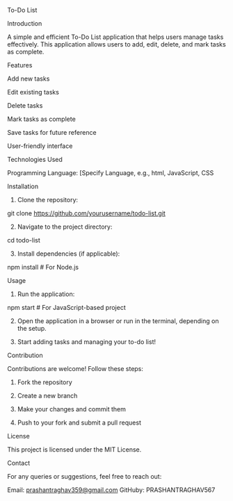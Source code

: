 To-Do List

Introduction

A simple and efficient To-Do List application that helps users manage tasks effectively. This application allows users to add, edit, delete, and mark tasks as complete.

Features

Add new tasks

Edit existing tasks

Delete tasks

Mark tasks as complete

Save tasks for future reference

User-friendly interface


Technologies Used

Programming Language: [Specify Language, e.g., html, JavaScript, CSS


Installation

1. Clone the repository:

git clone https://github.com/yourusername/todo-list.git


2. Navigate to the project directory:

cd todo-list


3. Install dependencies (if applicable):

npm install  # For Node.js



Usage

1. Run the application:

npm start  # For JavaScript-based project


2. Open the application in a browser or run in the terminal, depending on the setup.


3. Start adding tasks and managing your to-do list!



Contribution

Contributions are welcome! Follow these steps:

1. Fork the repository


2. Create a new branch


3. Make your changes and commit them


4. Push to your fork and submit a pull request



License

This project is licensed under the MIT License.

Contact

For any queries or suggestions, feel free to reach out:

Email: prashantraghav359@gmail.com
GitHuby: PRASHANTRAGHAV567


